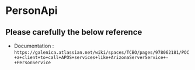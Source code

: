 # PersonApi

## Please carefully the below reference
* Documentation : `https://galenica.atlassian.net/wiki/spaces/TCBO/pages/978062181/POC+a+client+to+call+APOS+services+like+ArizonaServerService+-+PersonService`